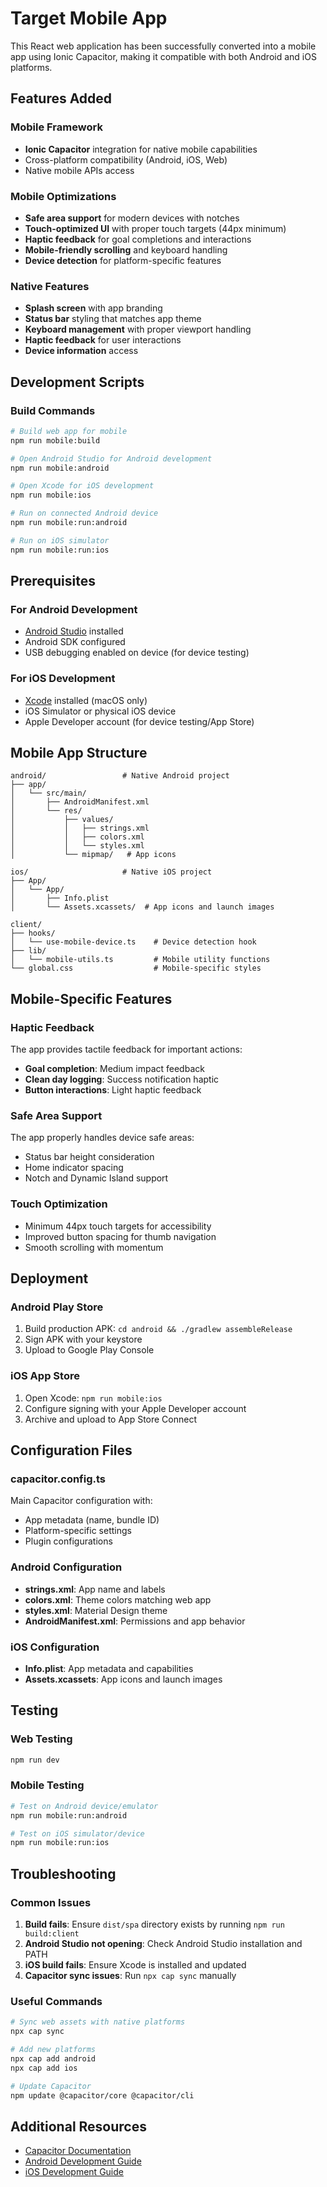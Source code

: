 # Target Mobile App

This React web application has been successfully converted into a mobile app using Ionic Capacitor, making it compatible with both Android and iOS platforms.

## Features Added

### Mobile Framework
- **Ionic Capacitor** integration for native mobile capabilities
- Cross-platform compatibility (Android, iOS, Web)
- Native mobile APIs access

### Mobile Optimizations
- **Safe area support** for modern devices with notches
- **Touch-optimized UI** with proper touch targets (44px minimum)
- **Haptic feedback** for goal completions and interactions
- **Mobile-friendly scrolling** and keyboard handling
- **Device detection** for platform-specific features

### Native Features
- **Splash screen** with app branding
- **Status bar** styling that matches app theme
- **Keyboard management** with proper viewport handling
- **Haptic feedback** for user interactions
- **Device information** access

## Development Scripts

### Build Commands
```bash
# Build web app for mobile
npm run mobile:build

# Open Android Studio for Android development
npm run mobile:android

# Open Xcode for iOS development
npm run mobile:ios

# Run on connected Android device
npm run mobile:run:android

# Run on iOS simulator
npm run mobile:run:ios
```

## Prerequisites

### For Android Development
- [Android Studio](https://developer.android.com/studio) installed
- Android SDK configured
- USB debugging enabled on device (for device testing)

### For iOS Development
- [Xcode](https://developer.apple.com/xcode/) installed (macOS only)
- iOS Simulator or physical iOS device
- Apple Developer account (for device testing/App Store)

## Mobile App Structure

```
android/                 # Native Android project
├── app/
│   └── src/main/
│       ├── AndroidManifest.xml
│       └── res/
│           ├── values/
│           │   ├── strings.xml
│           │   ├── colors.xml
│           │   └── styles.xml
│           └── mipmap/   # App icons

ios/                     # Native iOS project
├── App/
│   └── App/
│       ├── Info.plist
│       └── Assets.xcassets/  # App icons and launch images

client/
├── hooks/
│   └── use-mobile-device.ts    # Device detection hook
├── lib/
│   └── mobile-utils.ts         # Mobile utility functions
└── global.css                  # Mobile-specific styles
```

## Mobile-Specific Features

### Haptic Feedback
The app provides tactile feedback for important actions:
- **Goal completion**: Medium impact feedback
- **Clean day logging**: Success notification haptic
- **Button interactions**: Light haptic feedback

### Safe Area Support
The app properly handles device safe areas:
- Status bar height consideration
- Home indicator spacing
- Notch and Dynamic Island support

### Touch Optimization
- Minimum 44px touch targets for accessibility
- Improved button spacing for thumb navigation
- Smooth scrolling with momentum

## Deployment

### Android Play Store
1. Build production APK: `cd android && ./gradlew assembleRelease`
2. Sign APK with your keystore
3. Upload to Google Play Console

### iOS App Store
1. Open Xcode: `npm run mobile:ios`
2. Configure signing with your Apple Developer account
3. Archive and upload to App Store Connect

## Configuration Files

### capacitor.config.ts
Main Capacitor configuration with:
- App metadata (name, bundle ID)
- Platform-specific settings
- Plugin configurations

### Android Configuration
- **strings.xml**: App name and labels
- **colors.xml**: Theme colors matching web app
- **styles.xml**: Material Design theme
- **AndroidManifest.xml**: Permissions and app behavior

### iOS Configuration
- **Info.plist**: App metadata and capabilities
- **Assets.xcassets**: App icons and launch images

## Testing

### Web Testing
```bash
npm run dev
```

### Mobile Testing
```bash
# Test on Android device/emulator
npm run mobile:run:android

# Test on iOS simulator/device
npm run mobile:run:ios
```

## Troubleshooting

### Common Issues

1. **Build fails**: Ensure `dist/spa` directory exists by running `npm run build:client`
2. **Android Studio not opening**: Check Android Studio installation and PATH
3. **iOS build fails**: Ensure Xcode is installed and updated
4. **Capacitor sync issues**: Run `npx cap sync` manually

### Useful Commands
```bash
# Sync web assets with native platforms
npx cap sync

# Add new platforms
npx cap add android
npx cap add ios

# Update Capacitor
npm update @capacitor/core @capacitor/cli
```

## Additional Resources

- [Capacitor Documentation](https://capacitorjs.com/docs)
- [Android Development Guide](https://developer.android.com/guide)
- [iOS Development Guide](https://developer.apple.com/documentation/)
